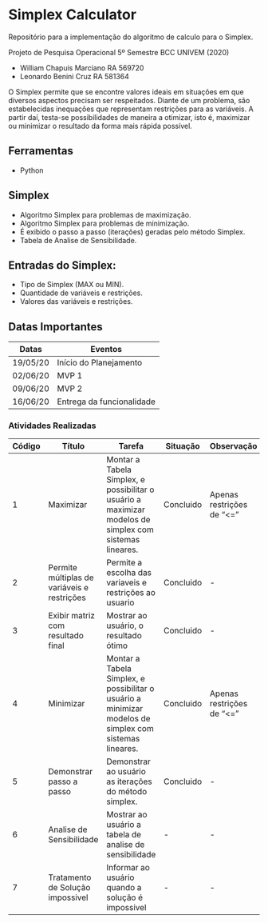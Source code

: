 # Simplex Calculator

Repositório para a implementação do algoritmo de calculo para o Simplex.

Projeto de Pesquisa Operacional
5º Semestre BCC UNIVEM (2020)

- William Chapuis Marciano    RA 569720  
- Leonardo Benini Cruz        RA 581364

O Simplex permite que se encontre valores ideais em situações em que diversos aspectos precisam ser respeitados. Diante de um problema, são estabelecidas inequações que representam restrições para as variáveis. A partir daí, testa-se possibilidades de maneira a otimizar, isto é, maximizar ou minimizar o resultado da forma mais rápida possível.

## Ferramentas

- Python

## Simplex

- Algoritmo Simplex para problemas de maximização.
- Algoritmo Simplex para problemas de minimização.
- É exibido o passo a passo (iterações) geradas pelo método Simplex.
- Tabela de Analise de Sensibilidade.

## Entradas do Simplex:

- Tipo de Simplex (MAX ou MIN).
- Quantidade de variáveis e restrições.
- Valores das variáveis e restrições.

## Datas Importantes

Datas | Eventos
--------- | ------
19/05/20     | Início do Planejamento
02/06/20     | MVP 1
09/06/20     | MVP 2
16/06/20     | Entrega da funcionalidade

### Atividades Realizadas

Código | Título | Tarefa | Situação | Observação
--------- | ------ | -------| -------| -------
1 | Maximizar | Montar a Tabela Simplex, e possibilitar o usuário a maximizar modelos de simplex com sistemas lineares. | Concluido | Apenas restrições de “<=”
2 | Permite múltiplas de variáveis e restrições | Permite a escolha das variaveis e restrições ao usuario | Concluido | -
3 | Exibir matriz com resultado final | Mostrar ao usuário, o resultado ótimo | Concluido | -
4 | Minimizar | Montar a Tabela Simplex, e possibilitar o usuário a minimizar modelos de simplex com sistemas lineares. | Concluido | Apenas restrições de “<=”
5 | Demonstrar passo a passo | Demonstrar ao usuário as iterações do método simplex. | Concluido | -
6 | Analise de Sensibilidade | Mostrar ao usuário a tabela de analise de sensibilidade | - | -
7 | Tratamento de Solução impossivel | Informar ao usuário quando a solução é impossivel | - | -
